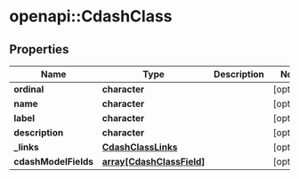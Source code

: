 # openapi::CdashClass


## Properties
Name | Type | Description | Notes
------------ | ------------- | ------------- | -------------
**ordinal** | **character** |  | [optional] 
**name** | **character** |  | [optional] 
**label** | **character** |  | [optional] 
**description** | **character** |  | [optional] 
**_links** | [**CdashClassLinks**](CdashClassLinks.md) |  | [optional] 
**cdashModelFields** | [**array[CdashClassField]**](CdashClassField.md) |  | [optional] 


